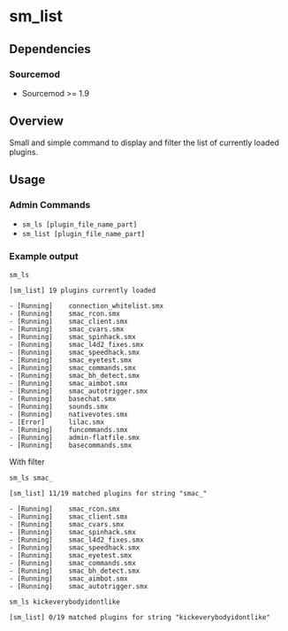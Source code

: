 # sm_list

## Dependencies
### Sourcemod
* Sourcemod >= 1.9

## Overview
Small and simple command to display and filter the list of currently loaded plugins.

## Usage

### Admin Commands

* `sm_ls [plugin_file_name_part]`
* `sm_list [plugin_file_name_part]`

### Example output

```
sm_ls

[sm_list] 19 plugins currently loaded

- [Running]    connection_whitelist.smx
- [Running]    smac_rcon.smx
- [Running]    smac_client.smx
- [Running]    smac_cvars.smx
- [Running]    smac_spinhack.smx
- [Running]    smac_l4d2_fixes.smx
- [Running]    smac_speedhack.smx
- [Running]    smac_eyetest.smx
- [Running]    smac_commands.smx
- [Running]    smac_bh_detect.smx
- [Running]    smac_aimbot.smx
- [Running]    smac_autotrigger.smx
- [Running]    basechat.smx
- [Running]    sounds.smx
- [Running]    nativevotes.smx
- [Error]      lilac.smx
- [Running]    funcommands.smx
- [Running]    admin-flatfile.smx
- [Running]    basecommands.smx
```

With filter

```
sm_ls smac_

[sm_list] 11/19 matched plugins for string "smac_"

- [Running]    smac_rcon.smx
- [Running]    smac_client.smx
- [Running]    smac_cvars.smx
- [Running]    smac_spinhack.smx
- [Running]    smac_l4d2_fixes.smx
- [Running]    smac_speedhack.smx
- [Running]    smac_eyetest.smx
- [Running]    smac_commands.smx
- [Running]    smac_bh_detect.smx
- [Running]    smac_aimbot.smx
- [Running]    smac_autotrigger.smx

sm_ls kickeverybodyidontlike

[sm_list] 0/19 matched plugins for string "kickeverybodyidontlike"
```
